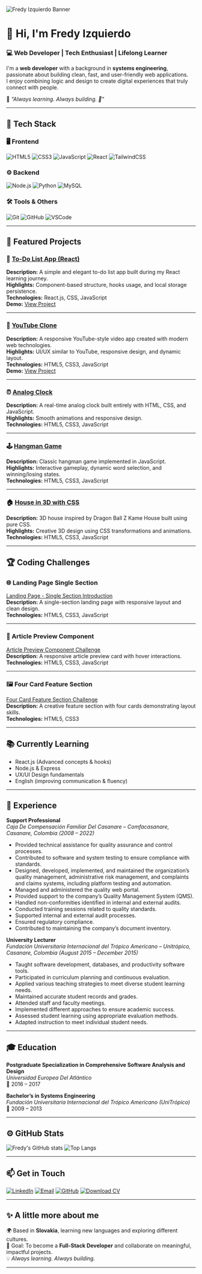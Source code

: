 <!-- 👋 Banner (optional) -->
![Fredy Izquierdo Banner](https://raw.githubusercontent.com/faidrn/faidrn/main/assets/banner.png)

# 👋 Hi, I'm Fredy Izquierdo  
### 💻 Web Developer | Tech Enthusiast | Lifelong Learner  

I'm a **web developer** with a background in **systems engineering**, passionate about building clean, fast, and user-friendly web applications.  
I enjoy combining logic and design to create digital experiences that truly connect with people.

💬 *"Always learning. Always building. 🚀"*

---

## 🧰 Tech Stack

### 🖥️ Frontend
![HTML5](https://img.shields.io/badge/HTML5-E34F26?style=for-the-badge&logo=html5&logoColor=white)
![CSS3](https://img.shields.io/badge/CSS3-1572B6?style=for-the-badge&logo=css3&logoColor=white)
![JavaScript](https://img.shields.io/badge/JavaScript-F7DF1E?style=for-the-badge&logo=javascript&logoColor=black)
![React](https://img.shields.io/badge/React-20232A?style=for-the-badge&logo=react&logoColor=61DAFB)
![TailwindCSS](https://img.shields.io/badge/TailwindCSS-38B2AC?style=for-the-badge&logo=tailwindcss&logoColor=white)

### ⚙️ Backend
![Node.js](https://img.shields.io/badge/Node.js-43853D?style=for-the-badge&logo=node.js&logoColor=white)
![Python](https://img.shields.io/badge/Python-3776AB?style=for-the-badge&logo=python&logoColor=white)
![MySQL](https://img.shields.io/badge/MySQL-4479A1?style=for-the-badge&logo=mysql&logoColor=white)

### 🛠️ Tools & Others
![Git](https://img.shields.io/badge/Git-F05032?style=for-the-badge&logo=git&logoColor=white)
![GitHub](https://img.shields.io/badge/GitHub-181717?style=for-the-badge&logo=github&logoColor=white)
![VSCode](https://img.shields.io/badge/VSCode-0078D4?style=for-the-badge&logo=visual-studio-code&logoColor=white)



---

## 🚀 Featured Projects

### 📝 [To-Do List App (React)](https://github.com/faidrn/curso-react-intro)
**Description:** A simple and elegant to-do list app built during my React learning journey.  
**Highlights:** Component-based structure, hooks usage, and local storage persistence.  
**Technologies:** React.js, CSS, JavaScript  
**Demo:** [View Project](https://github.com/faidrn/curso-react-intro)

---

### 🎥 [YouTube Clone](https://github.com/faidrn/youtube-clone)
**Description:** A responsive YouTube-style video app created with modern web technologies.  
**Highlights:** UI/UX similar to YouTube, responsive design, and dynamic layout.  
**Technologies:** HTML5, CSS3, JavaScript  
**Demo:** [View Project](https://github.com/faidrn/youtube-clone)

---

### ⏰ [Analog Clock](https://github.com/faidrn/analog-clock)
**Description:** A real-time analog clock built entirely with HTML, CSS, and JavaScript.  
**Highlights:** Smooth animations and responsive design.  
**Technologies:** HTML5, CSS3, JavaScript  

---

### 🕹️ [Hangman Game](https://github.com/faidrn/hangman-game)
**Description:** Classic hangman game implemented in JavaScript.  
**Highlights:** Interactive gameplay, dynamic word selection, and winning/losing states.  
**Technologies:** HTML5, CSS3, JavaScript  

---

### 🏠 [House in 3D with CSS](https://github.com/faidrn/hello-world/tree/main/kame-house)
**Description:** 3D house inspired by Dragon Ball Z Kame House built using pure CSS.  
**Highlights:** Creative 3D design using CSS transformations and animations.  
**Technologies:** HTML5, CSS3, JavaScript  

---

## 🏆 Coding Challenges

### 🌐 Landing Page Single Section
[Landing Page - Single Section Introduction](https://github.com/faidrn/landing-page-con-unica-seccion-de-introduccin)  
**Description:** A single-section landing page with responsive layout and clean design.  
**Technologies:** HTML5, CSS3, JavaScript  

---

### 📰 Article Preview Component
[Article Preview Component Challenge](https://github.com/faidrn/challenge-article-preview-component)  
**Description:** A responsive article preview card with hover interactions.  
**Technologies:** HTML5, CSS3, JavaScript  

---

### 🖼️ Four Card Feature Section
[Four Card Feature Section Challenge](https://github.com/faidrn/challenge-four-card-feature-section)  
**Description:** A creative feature section with four cards demonstrating layout skills.  
**Technologies:** HTML5, CSS3  


---

## 📚 Currently Learning

- React.js (Advanced concepts & hooks)  
- Node.js & Express  
- UX/UI Design fundamentals  
- English (improving communication & fluency)  

---

## 💼 Experience

**Support Professional**  
*Caja De Compensación Familiar Del Casanare – Comfacasanare, Casanare, Colombia (2008 – 2022)*  
- Provided technical assistance for quality assurance and control processes.
- Contributed to software and system testing to ensure compliance with standards.
- Designed, developed, implemented, and maintained the organization’s quality management, administrative risk management, and complaints and claims systems, including platform testing and automation.
- Managed and administered the quality web portal.
- Provided support to the company’s Quality Management System (QMS).
- Handled non-conformities identified in internal and external audits.
- Conducted training sessions related to quality standards.
- Supported internal and external audit processes.
- Ensured regulatory compliance.
- Contributed to maintaining the company’s document inventory.

**University Lecturer**  
*Fundación Universitaria Internacional del Trópico Americano – Unitrópico, Casanare, Colombia 
(August 2015 – December 2015)*
- Taught software development, databases, and productivity software tools.
- Participated in curriculum planning and continuous evaluation.
- Applied various teaching strategies to meet diverse student learning needs.
- Maintained accurate student records and grades.
- Attended staff and faculty meetings.
- Implemented different approaches to ensure academic success.
- Assessed student learning using appropriate evaluation methods.
- Adapted instruction to meet individual student needs.

---

## 🎓 Education

**Postgraduate Specialization in Comprehensive Software Analysis and Design**  
*Universidad Europea Del Atlántico*  
📅 2016 – 2017  

**Bachelor’s in Systems Engineering**  
*Fundación Universitaria Internacional del Trópico Americano (UniTrópico)*  
📅 2009 – 2013  

---

## ⚙️ GitHub Stats

![Fredy's GitHub stats](https://github-readme-stats.vercel.app/api?username=faidrn&show_icons=true&theme=tokyonight)
![Top Langs](https://github-readme-stats.vercel.app/api/top-langs/?username=faidrn&layout=compact&theme=tokyonight)

---

## 📫 Get in Touch

[![LinkedIn](https://img.shields.io/badge/LinkedIn-0A66C2?style=for-the-badge&logo=linkedin&logoColor=white)](https://www.linkedin.com/in/fredy-izquierdo-897740344)
[![Email](https://img.shields.io/badge/Email-Contact%20Me-red?style=for-the-badge&logo=gmail&logoColor=white)](mailto:fredy_izquierdo@hotmail.es)
[![GitHub](https://img.shields.io/badge/GitHub-171515?style=for-the-badge&logo=github&logoColor=white)](https://github.com/faidrn)
[![Download CV](https://img.shields.io/badge/Download_CV-PDF-blue?style=for-the-badge&logo=adobeacrobatreader&logoColor=white)](https://drive.google.com/file/d/13eg1_ZHyk50UNBbPsftdnQABrBi2GeO-/view?usp=sharing)

---

## ✨ A little more about me

🌍 Based in **Slovakia**, learning new languages and exploring different cultures.  
🎯 Goal: To become a **Full-Stack Developer** and collaborate on meaningful, impactful projects.  
💡 *Always learning. Always building.*

---
